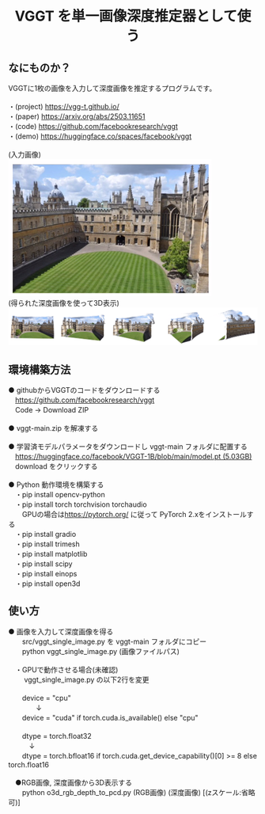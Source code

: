 <html lang="ja">
    <head>
        <meta charset="utf-8" />
    </head>
    <body>
        <h1><center>VGGT を単一画像深度推定器として使う</center></h1>
        <h2>なにものか？</h2>
        <p>
            VGGTに1枚の画像を入力して深度画像を推定するプログラムです。<br>
            <br>
           ・(project) <a href="https://vgg-t.github.io/">https://vgg-t.github.io/</a><br>
           ・(paper)   <a href="https://arxiv.org/abs/2503.11651">https://arxiv.org/abs/2503.11651</a><br>
           ・(code)     <a href="https://github.com/facebookresearch/vggt">https://github.com/facebookresearch/vggt</a><br>
           ・(demo)    <a href="https://huggingface.co/spaces/facebook/vggt">https://huggingface.co/spaces/facebook/vggt</a><br>
            <br>
            (入力画像)<br>
            <img src="images/input.png"><br>
            (得られた深度画像を使って3D表示)<br>
            <img src="images/result.png">
        </p>
        <h2>環境構築方法</h2>
        <p>
            ● githubからVGGTのコードをダウンロードする<br>
            　<a href="https://github.com/facebookresearch/vggt"?>https://github.com/facebookresearch/vggt</a><br>
            　Code → Download ZIP<br>
            <br>
            ● vggt-main.zip を解凍する<br>
            <br>
            ● 学習済モデルパラメータをダウンロードし vggt-main フォルダに配置する <br>
            　<a href="https://huggingface.co/facebook/VGGT-1B/blob/main/model.pt2">https://huggingface.co/facebook/VGGT-1B/blob/main/model.pt (5.03GB)</a><br>
            　download をクリックする<br>
            <br>
            ● Python 動作環境を構築する<br>
            　・pip install opencv-python<br>
            　・pip install torch torchvision torchaudio <br>
            　　GPUの場合は<a href="https://pytorch.org/">https://pytorch.org/</a> に従って PyTorch 2.xをインストールする<br>
            　・pip install gradio<br>
            　・pip install trimesh<br>
            　・pip install matplotlib<br>
            　・pip install scipy<br>
            　・pip install einops<br>
            　・pip install open3d<br>
        </p>
        <h2>使い方</h2>
        <p>
            ● 画像を入力して深度画像を得る<br>
            　　src/vggt_single_image.py を vggt-main フォルダにコピー<br>
            　　python  vggt_single_image.py (画像ファイルパス)<br>
            <br>
            　・GPUで動作させる場合(未確認)<br>
            　　 vggt_single_image.py の以下2行を変更<br>
            <br>
                　　device = "cpu"<br>
            　　　　↓<br>
                　　device = "cuda" if torch.cuda.is_available() else "cpu"<br>
            <br>
                　　dtype = torch.float32<br>
               　　　↓<br>
                　　dtype = torch.bfloat16 if torch.cuda.get_device_capability()[0] >= 8 else torch.float16<br>
            <br>
                　●RGB画像, 深度画像から3D表示する<br>
                　　python o3d_rgb_depth_to_pcd.py (RGB画像) (深度画像) [(zスケール:省略可)]
        </p>
    </body>
</html>
